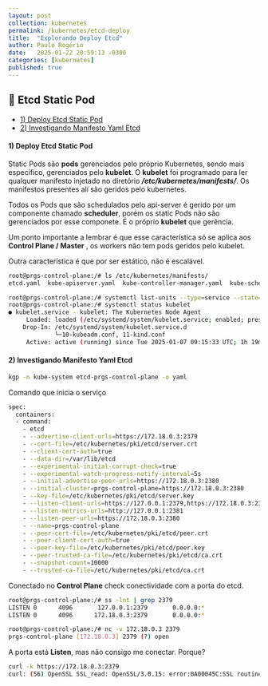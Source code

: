 ```yaml
---
layout: post
collection: kubernetes
permalink: /kubernetes/etcd-deploy
title:  "Explorando Deploy Etcd"
author: Paulo Rogério
date:   2025-01-22 20:59:13 -0300
categories: [kubernetes]
published: true
---
```


## 🚀 Etcd Static Pod

- [1) Deploy Etcd Static Pod](#1-deploy-etcd-static-pod)
- [2) Investigando Manifesto Yaml Etcd](#2-investigando-manifesto-yaml-etcd)

#### 1) Deploy Etcd Static Pod

Static Pods são **pods** gerenciados pelo próprio Kubernetes, sendo mais específico, gerenciados pelo **kubelet**. O **kubelet** foi programado para ler qualquer manifesto injetado no diretório ***/etc/kubernetes/manifests/***. Os manifestos presentes alí são geridos pelo kubernetes.

Todos os Pods que são schedulados pelo api-server é gerido por um componente chamado **scheduler**, porém os static Pods não são gerenciados por esse componete. É o próprio **kubelet** que gerência.

Um ponto importante a lembrar é que esse característica só se aplica aos **Control Plane / Master** , os workers não tem pods geridos pelo kubelet.

Outra característica é que por ser estático, não é escalável.

```bash
root@prgs-control-plane:/# ls /etc/kubernetes/manifests/
etcd.yaml  kube-apiserver.yaml	kube-controller-manager.yaml  kube-scheduler.yaml
```

```bash
root@prgs-control-plane:/# systemctl list-units --type=service --state=active
root@prgs-control-plane:/# systemctl status kubelet
● kubelet.service - kubelet: The Kubernetes Node Agent
     Loaded: loaded (/etc/systemd/system/kubelet.service; enabled; preset: enabled)
    Drop-In: /etc/systemd/system/kubelet.service.d
             └─10-kubeadm.conf, 11-kind.conf
     Active: active (running) since Tue 2025-01-07 09:15:33 UTC; 1h 19min ago
```

#### 2) Investigando Manifesto Yaml Etcd

```bash
kgp -n kube-system etcd-prgs-control-plane -o yaml
```

Comando que inicia o serviço

```bash
spec:
  containers:
  - command:
    - etcd
    - --advertise-client-urls=https://172.18.0.3:2379
    - --cert-file=/etc/kubernetes/pki/etcd/server.crt
    - --client-cert-auth=true
    - --data-dir=/var/lib/etcd
    - --experimental-initial-corrupt-check=true
    - --experimental-watch-progress-notify-interval=5s
    - --initial-advertise-peer-urls=https://172.18.0.3:2380
    - --initial-cluster=prgs-control-plane=https://172.18.0.3:2380
    - --key-file=/etc/kubernetes/pki/etcd/server.key
    - --listen-client-urls=https://127.0.0.1:2379,https://172.18.0.3:2379
    - --listen-metrics-urls=http://127.0.0.1:2381
    - --listen-peer-urls=https://172.18.0.3:2380
    - --name=prgs-control-plane
    - --peer-cert-file=/etc/kubernetes/pki/etcd/peer.crt
    - --peer-client-cert-auth=true
    - --peer-key-file=/etc/kubernetes/pki/etcd/peer.key
    - --peer-trusted-ca-file=/etc/kubernetes/pki/etcd/ca.crt
    - --snapshot-count=10000
    - --trusted-ca-file=/etc/kubernetes/pki/etcd/ca.crt
```

Conectado no **Control Plane** check conectividade com a porta do etcd.

```bash
root@prgs-control-plane:/# ss -lnt | grep 2379
LISTEN 0      4096       127.0.0.1:2379       0.0.0.0:*
LISTEN 0      4096      172.18.0.3:2379       0.0.0.0:*
```

```bash
root@prgs-control-plane:/# nc -v 172.18.0.3 2379
prgs-control-plane [172.18.0.3] 2379 (?) open
```

A porta está **Listen**, mas não consigo me conectar. Porque?

```bash
curl -k https://172.18.0.3:2379
curl: (56) OpenSSL SSL_read: OpenSSL/3.0.15: error:0A00045C:SSL routines::tlsv13 alert certificate required, errno 0
```
